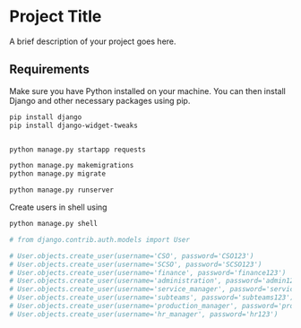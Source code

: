 # Project Title

A brief description of your project goes here.

## Requirements

Make sure you have Python installed on your machine. You can then install Django and other necessary packages using pip.

```bash
pip install django
pip install django-widget-tweaks


python manage.py startapp requests

python manage.py makemigrations
python manage.py migrate

python manage.py runserver


```
Create users in shell using 

```bash
python manage.py shell

# from django.contrib.auth.models import User

# User.objects.create_user(username='CSO', password='CSO123')
# User.objects.create_user(username='SCSO', password='SCSO123')
# User.objects.create_user(username='finance', password='finance123')
# User.objects.create_user(username='administration', password='admin123')
# User.objects.create_user(username='service_manager', password='service123')
# User.objects.create_user(username='subteams', password='subteams123')
# User.objects.create_user(username='production_manager', password='prod123')
# User.objects.create_user(username='hr_manager', password='hr123')

```